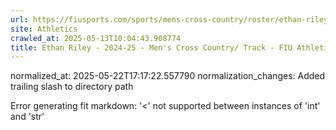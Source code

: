 ```yaml
---
url: https://fiusports.com/sports/mens-cross-country/roster/ethan-riley/12769/
site: Athletics
crawled_at: 2025-05-13T10:04:43.908774
title: Ethan Riley - 2024-25 - Men's Cross Country/ Track - FIU Athletics
---
```

normalized_at: 2025-05-22T17:17:22.557790
normalization_changes: Added trailing slash to directory path

Error generating fit markdown: '<' not supported between instances of 'int' and 'str'